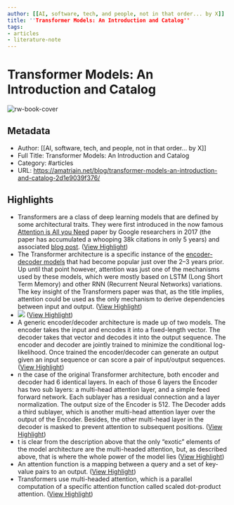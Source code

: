```yaml
---
author: [[AI, software, tech, and people, not in that order... by X]]
title: ''Transformer Models: An Introduction and Catalog''
tags: 
- articles
- literature-note
---
```

# Transformer Models: An Introduction and Catalog

![rw-book-cover](https://readwise-assets.s3.amazonaws.com/static/images/article0.00998d930354.png)

## Metadata
- Author: [[AI, software, tech, and people, not in that order... by X]]
- Full Title: Transformer Models: An Introduction and Catalog
- Category: #articles
- URL: https://amatriain.net/blog/transformer-models-an-introduction-and-catalog-2d1e9039f376/

## Highlights
- Transformers are a class of deep learning models that are defined by some architectural traits. They were first introduced in the now famous [Attention is All you Need](https://arxiv.org/abs/1706.03762) paper by Google researchers in 2017 (the paper has accumulated a whooping 38k citations in only 5 years) and associated [blog post](https://ai.googleblog.com/2017/08/transformer-novel-neural-network.html). ([View Highlight](https://read.readwise.io/read/01gr3n6ernt5z0vternwwjdav3))
- The Transformer architecture is a specific instance of the [encoder-decoder models](https://machinelearningmastery.com/encoder-decoder-long-short-term-memory-networks/) that had become popular just over the 2–3 years prior. Up until that point however, attention was just one of the mechanisms used by these models, which were mostly based on LSTM (Long Short Term Memory) and other RNN (Recurrent Neural Networks) variations. The key insight of the Transformers paper was that, as the title implies, attention could be used as the only mechanism to derive dependencies between input and output. ([View Highlight](https://read.readwise.io/read/01gr3n6gp4ett44parxp9atn9b))
- ![](https://amatriain.net/blog/images/02-02.png) ([View Highlight](https://read.readwise.io/read/01gr3n6mt148859yrdd70hcsxf))
- A generic encoder/decoder architecture is made up of two models. The encoder takes the input and encodes it into a fixed-length vector. The decoder takes that vector and decodes it into the output sequence. The encoder and decoder are jointly trained to minimize the conditional log-likelihood. Once trained the encoder/decoder can generate an output given an input sequence or can score a pair of input/output sequences. ([View Highlight](https://read.readwise.io/read/01gr3n8nw20y7ajxcesdrghgcx))
- n the case of the original Transformer architecture, both encoder and decoder had 6 identical layers. In each of those 6 layers the Encoder has two sub layers: a multi-head attention layer, and a simple feed forward network. Each sublayer has a residual connection and a layer normalization. The output size of the Encoder is 512. The Decoder adds a third sublayer, which is another multi-head attention layer over the output of the Encoder. Besides, the other multi-head layer in the decoder is masked to prevent attention to subsequent positions. ([View Highlight](https://read.readwise.io/read/01gr3n9m9h1r1hft2s4e6qjns5))
- t is clear from the description above that the only “exotic” elements of the model architecture are the multi-headed attention, but, as described above, that is where the whole power of the model lies ([View Highlight](https://read.readwise.io/read/01gr3nap0873cpqq76ag1wrpky))
- An attention function is a mapping between a query and a set of key-value pairs to an output. ([View Highlight](https://read.readwise.io/read/01gr3nbj85qnq00xc34bd6h9wr))
- Transformers use multi-headed attention, which is a parallel computation of a specific attention function called scaled dot-product attention. ([View Highlight](https://read.readwise.io/read/01gr3nbwyt3ess4zefya12acg7))
